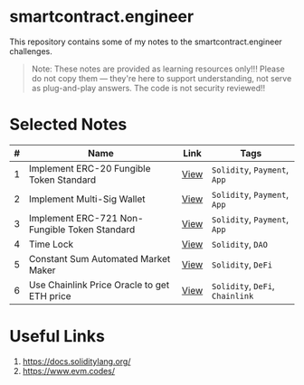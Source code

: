 # smartcontract.engineer

This repository contains some of my notes to the smartcontract.engineer challenges.

> Note: These notes are provided as learning resources only!!! Please do not copy them — they're here to support understanding, not serve as plug-and-play answers. The code is not security reviewed!!

# Selected Notes

| #  | Name                   | Link              | Tags     |
|----|--------------------------------|------------------|---------|
| 1  | Implement ERC-20 Fungible Token Standard         | [View](notes/solidity/ecr20.md) | `Solidity`, `Payment`, `App`        |
| 2  | Implement Multi-Sig Wallet         | [View](notes/solidity/multi_sig_wallet.md) | `Solidity`, `Payment`, `App`        |
| 3  | Implement ERC-721 Non-Fungible Token Standard         | [View](notes/solidity/ecr721.md) | `Solidity`, `Payment`, `App`        |
| 4  | Time Lock        | [View](notes/solidity/time_lock.md) | `Solidity`, `DAO`       |
| 5  | Constant Sum Automated Market Maker       | [View](notes/solidity/defi/constant_sum_amm.md) | `Solidity`, `DeFi`       |
| 6  | Use Chainlink Price Oracle to get ETH price     | [View](notes/solidity/defi/chainlink_price_oracle.md) | `Solidity`, `DeFi`, `Chainlink`       |

# Useful Links

1. https://docs.soliditylang.org/
1. https://www.evm.codes/
